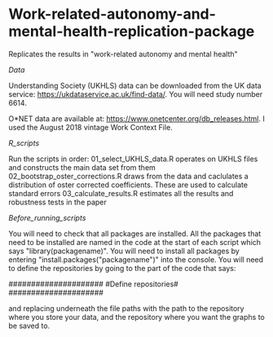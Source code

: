 # Work-related-autonomy-and-mental-health-replication-package
Replicates the results in "work-related autonomy and mental health"

_Data_

Understanding Society (UKHLS) data can be downloaded from the UK data service: https://ukdataservice.ac.uk/find-data/. You will need study number 6614. 

O*NET data are available at: https://www.onetcenter.org/db_releases.html. I used the August 2018 vintage Work Context File.

_R_scripts_

Run the scripts in order:
01_select_UKHLS_data.R operates on UKHLS files and constructs the main data set from them
02_bootstrap_oster_corrections.R draws from the data and caclulates a distribution of oster corrected coefficients. These are used to calculate standard errors
03_calculate_results.R estimates all the results and robustness tests in the paper

_Before_running_scripts_

You will need to check that all packages are installed. All the packages that need to be installed are named in the code at the start of each script which says "library(packagename)". You will need to install all packages by entering "install.packages("packagename")" into the console.
You will need to define the repositories by going to the part of the code that says:

#####################
#Define repositories#
#####################

and replacing underneath the file paths with the path to the repository where you store your data, and the repository where you want the graphs to be saved to.
